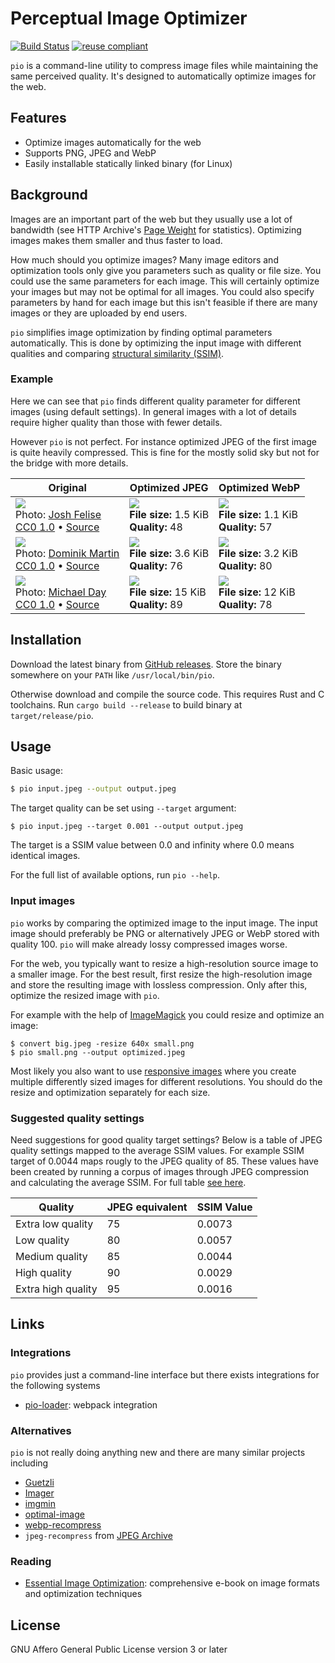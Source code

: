 <!--
SPDX-FileCopyrightText: 2019 Tuomas Siipola
SPDX-License-Identifier: AGPL-3.0-or-later
-->

# Perceptual Image Optimizer

[![Build Status](https://travis-ci.com/siiptuo/pio.svg?branch=master)](https://travis-ci.com/siiptuo/pio)
[![reuse compliant](https://reuse.software/badge/reuse-compliant.svg)](https://reuse.software)

`pio` is a command-line utility to compress image files while maintaining the same perceived quality.
It's designed to automatically optimize images for the web.

## Features

- Optimize images automatically for the web
- Supports PNG, JPEG and WebP
- Easily installable statically linked binary (for Linux)

## Background

Images are an important part of the web but they usually use a lot of bandwidth (see HTTP Archive's [Page Weight](https://httparchive.org/reports/page-weight) for statistics).
Optimizing images makes them smaller and thus faster to load.

How much should you optimize images?
Many image editors and optimization tools only give you parameters such as quality or file size.
You could use the same parameters for each image.
This will certainly optimize your images but may not be optimal for all images.
You could also specify parameters by hand for each image but this isn't feasible if there are many images or they are uploaded by end users.

`pio` simplifies image optimization by finding optimal parameters automatically.
This is done by optimizing the input image with different qualities and comparing [structural similarity (SSIM)](https://en.wikipedia.org/wiki/Structural_similarity).

### Example

Here we can see that `pio` finds different quality parameter for different images (using default settings).
In general images with a lot of details require higher quality than those with fewer details.

However `pio` is not perfect.
For instance optimized JPEG of the first image is quite heavily compressed.
This is fine for the mostly solid sky but not for the bridge with more details.

| Original                                                                                                                                                                                                                                                                           | Optimized JPEG                                                                 | Optimized WebP                                                                 |
| -                                                                                                                                                                                                                                                                                  | -                                                                              | -                                                                              |
| ![](images/image1-original.jpeg)<br>Photo: [Josh Felise](https://www.snapwi.re/user/JPFelise)<br>[CC0 1.0](https://creativecommons.org/publicdomain/zero/1.0/) &bullet; [Source](https://snapwiresnaps.tumblr.com/post/140752672614/josh-felise-free-under-cc0-10-download)        | ![](images/image1-optimized.jpeg)<br>**File size:** 1.5 KiB<br>**Quality:** 48 | ![](images/image1-optimized.webp)<br>**File size:** 1.1 KiB<br>**Quality:** 57 |
| ![](images/image2-original.jpeg)<br>Photo: [Dominik Martin](https://www.snapwi.re/user/dominikmartn)<br>[CC0 1.0](https://creativecommons.org/publicdomain/zero/1.0/) &bullet; [Source](https://snapwiresnaps.tumblr.com/post/102447448703/dominik-martin-wwwdominikmartin-free)   | ![](images/image2-optimized.jpeg)<br>**File size:** 3.6 KiB<br>**Quality:** 76 | ![](images/image2-optimized.webp)<br>**File size:** 3.2 KiB<br>**Quality:** 80 |
| ![](images/image3-original.jpeg)<br>Photo: [Michael Day](https://www.snapwi.re/user/bucktownchicago)<br>[CC0 1.0](https://creativecommons.org/publicdomain/zero/1.0/) &bullet; [Source](https://snapwiresnaps.tumblr.com/post/171101090646/michael-day-free-under-cc0-10-download) | ![](images/image3-optimized.jpeg)<br>**File size:** 15 KiB<br>**Quality:** 89  | ![](images/image3-optimized.webp)<br>**File size:** 12 KiB<br>**Quality:** 78  |

## Installation

Download the latest binary from [GitHub releases](https://github.com/siiptuo/pio/releases).
Store the binary somewhere on your `PATH` like `/usr/local/bin/pio`.

Otherwise download and compile the source code.
This requires Rust and C toolchains.
Run `cargo build --release` to build binary at `target/release/pio`.

## Usage

Basic usage:

```sh
$ pio input.jpeg --output output.jpeg
```

The target quality can be set using `--target` argument:

```
$ pio input.jpeg --target 0.001 --output output.jpeg
```

The target is a SSIM value between 0.0 and infinity where 0.0 means identical images.

For the full list of available options, run `pio --help`.

### Input images

`pio` works by comparing the optimized image to the input image.
The input image should preferably be PNG or alternatively JPEG or WebP stored with quality 100.
`pio` will make already lossy compressed images worse.

For the web, you typically want to resize a high-resolution source image to a smaller image.
For the best result, first resize the high-resolution image and store the resulting image with lossless compression.
Only after this, optimize the resized image with `pio`.

For example with the help of [ImageMagick](https://imagemagick.org/index.php) you could resize and optimize an image:

```
$ convert big.jpeg -resize 640x small.png
$ pio small.png --output optimized.jpeg
```

Most likely you also want to use [responsive images](https://developer.mozilla.org/en-US/docs/Learn/HTML/Multimedia_and_embedding/Responsive_images) where you create multiple differently sized images for different resolutions.
You should do the resize and optimization separately for each size.

### Suggested quality settings

Need suggestions for good quality target settings?
Below is a table of JPEG quality settings mapped to the average SSIM values.
For example SSIM target of 0.0044 maps rougly to the JPEG quality of 85.
These values have been created by running a corpus of images through JPEG compression and calculating the average SSIM.
For full table [see here](https://gist.github.com/joppuyo/12fe6fb5e5fa532b21e2c8098634c7c9).

| Quality            | JPEG equivalent | SSIM Value |
| ------------------ | --------------- | ---------- |
| Extra low quality  | 75              | 0.0073     |
| Low quality        | 80              | 0.0057     |
| Medium quality     | 85              | 0.0044     |
| High quality       | 90              | 0.0029     |
| Extra high quality | 95              | 0.0016     |

## Links

### Integrations

`pio` provides just a command-line interface but there exists integrations for the following systems

- [pio-loader](https://github.com/siiptuo/pio-loader): webpack integration

### Alternatives

`pio` is not really doing anything new and there are many similar projects including

- [Guetzli](https://github.com/google/guetzli/)
- [Imager](https://github.com/imager-io/imager)
- [imgmin](https://github.com/rflynn/imgmin)
- [optimal-image](https://github.com/optimal-image/optimal-image)
- [webp-recompress](https://github.com/AgentCosmic/webp-recompress)
- `jpeg-recompress` from [JPEG Archive](https://github.com/danielgtaylor/jpeg-archive/)

### Reading

- [Essential Image Optimization](https://images.guide/): comprehensive e-book on image formats and optimization techniques

## License

GNU Affero General Public License version 3 or later
